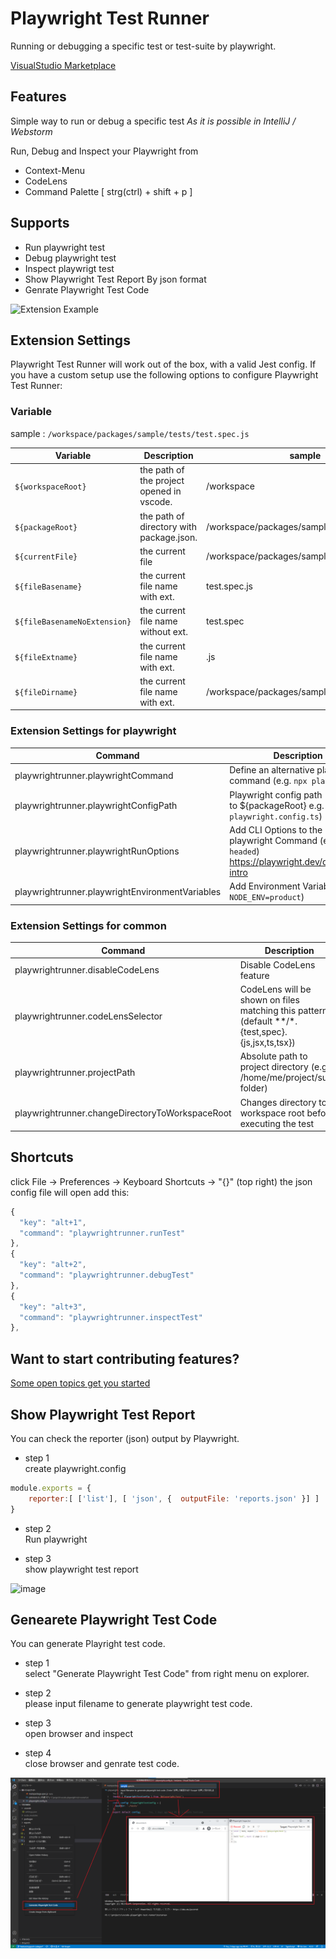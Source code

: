 # Playwright Test Runner

Running or debugging a specific test or test-suite by playwright.

[VisualStudio Marketplace](https://marketplace.visualstudio.com/items?itemName=sakamoto66.vscode-playwright-test-runner)

## Features

Simple way to run or debug a specific test
*As it is possible in IntelliJ / Webstorm*

Run, Debug and Inspect your Playwright from

- Context-Menu
- CodeLens
- Command Palette [ strg(ctrl) + shift + p ]

## Supports

- Run playwright test
- Debug playwright test
- Inspect playwrigt test
- Show Playwright Test Report By json format
- Genrate Playwright Test Code

![Extension Example](public/sample.gif)

## Extension Settings

Playwright Test Runner will work out of the box, with a valid Jest config.
If you have a custom setup use the following options to configure Playwright Test Runner:

### Variable

sample : `/workspace/packages/sample/tests/test.spec.js`

| Variable | Description | sample |
| --- | --- | --- |
|`${workspaceRoot}`|the path of the project opened in vscode.| /workspace |
|`${packageRoot}`|the path of directory with package.json.| /workspace/packages/sample |
|`${currentFile}`|the current file | /workspace/packages/sample/tests/test.spec.js |
|`${fileBasename}`|the current file name with ext.| test.spec.js |
|`${fileBasenameNoExtension}`|the current file name without ext.| test.spec |
|`${fileExtname}`|the current file name with ext.| .js |
|`${fileDirname}`|the current file name with ext.| /workspace/packages/sample/tests |

### Extension Settings for playwright

| Command | Description |
| --- | --- |
| playwrightrunner.playwrightCommand | Define an alternative playwright command (e.g. `npx playwright`) |
| playwrightrunner.playwrightConfigPath | Playwright config path (relative to ${packageRoot} e.g. `playwright.config.ts`) |
| playwrightrunner.playwrightRunOptions | Add CLI Options to the playwright Command (e.g. `--headed`) <https://playwright.dev/docs/test-intro> |
| playwrightrunner.playwrightEnvironmentVariables | Add Environment Variables  (e.g. `NODE_ENV=product`) |

### Extension Settings for common

| Command | Description |
| --- | --- |
| playwrightrunner.disableCodeLens | Disable CodeLens feature |
| playwrightrunner.codeLensSelector | CodeLens will be shown on files matching this pattern (default **/*.{test,spec}.{js,jsx,ts,tsx}) |
| playwrightrunner.projectPath | Absolute path to project directory (e.g. /home/me/project/sub-folder) |
| playwrightrunner.changeDirectoryToWorkspaceRoot | Changes directory to workspace root before executing the test |

## Shortcuts

click File -> Preferences -> Keyboard Shortcuts -> "{}" (top right)
the json config file will open
add this:

```javascript
{
  "key": "alt+1",
  "command": "playwrightrunner.runTest"
},
{
  "key": "alt+2",
  "command": "playwrightrunner.debugTest"
},
{
  "key": "alt+3",
  "command": "playwrightrunner.inspectTest"
},
```

## Want to start contributing features?

[Some open topics get you started](https://github.com/sakamoto66/vscode-playwright-test-runner/issues)

## Show Playwright Test Report

You can check the reporter (json) output by Playwright.

- step 1  
create playwright.config

```javascript
module.exports = {
    reporter:[ ['list'], [ 'json', {  outputFile: 'reports.json' }] ]
}
```

- step 2  
Run playwright

- step 3  
show playwright test report

![image](public/playwright-test-report.png)

## Genearete Playwright Test Code

You can generate Playright test code.

- step 1  
select "Generate Playwright Test Code" from right menu on explorer.

- step 2  
please input filename to generate playwright test code.

- step 3  
open browser and inspect

- step 4  
close browser and genrate test code.

![image](public/playwright-generate-code.png)
